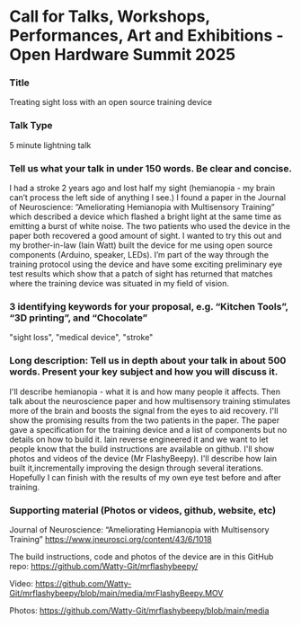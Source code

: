 
# Call for Talks, Workshops, Performances, Art and Exhibitions - Open Hardware Summit 2025

### Title
Treating sight loss with an open source training device

### Talk Type
5 minute lightning talk

### Tell us what your talk in under 150 words. Be clear and concise.

I had a stroke 2 years ago and lost half my sight (hemianopia - my brain can’t process the left side of anything I see.) 
I found a paper in the Journal of Neuroscience: “Ameliorating Hemianopia with Multisensory Training” which described a 
device which flashed a bright light at the same time as emitting a burst of white noise. The two patients who used the 
device in the paper both recovered a good amount of sight. I wanted to try this out and my brother-in-law (Iain Watt)
built the device for me using open source components (Arduino, speaker, LEDs). 
I’m part of the way through the training protocol using the device and have some exciting preliminary eye test results 
which show that a patch of sight has returned that matches where the training device was situated in my field of vision.


### 3 identifying keywords for your proposal, e.g. “Kitchen Tools”, “3D printing”, and “Chocolate”

"sight loss", "medical device", "stroke"

### Long description: Tell us in depth about your talk in about 500 words. Present your key subject and how you will discuss it. 
I'll describe hemianopia - what it is and how many people it affects. Then talk about the neuroscience paper and how 
multisensory training stimulates more of the brain and boosts the signal from the eyes to aid recovery. I'll show the
promising results from the two patients in the paper. The paper gave a specification for the training device and a list 
of components but no details on how to build it. Iain reverse engineered it and we want to let people know that the
build instructions are available on github. I'll show photos and videos of the device (Mr FlashyBeepy). I'll describe
how Iain built it,incrementally improving the design through several iterations. Hopefully I can finish with the results 
of my own eye test before and after training.

### Supporting material (Photos or videos, github, website, etc)
Journal of Neuroscience: “Ameliorating Hemianopia with Multisensory Training”
https://www.jneurosci.org/content/43/6/1018

The build instructions, code and photos of the device are in this GitHub repo:
https://github.com/Watty-Git/mrflashybeepy/

Video: https://github.com/Watty-Git/mrflashybeepy/blob/main/media/mrFlashyBeepy.MOV

Photos:
https://github.com/Watty-Git/mrflashybeepy/blob/main/media
